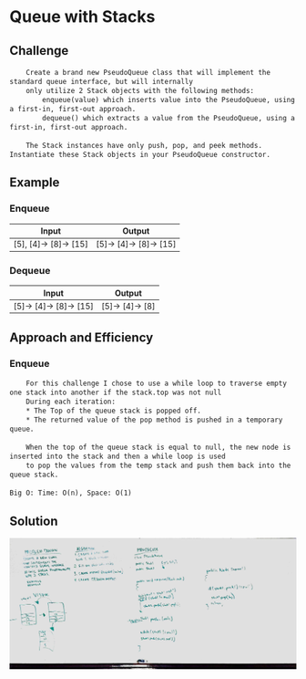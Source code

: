 # Queue with Stacks

## Challenge
```
	Create a brand new PseudoQueue class that will implement the standard queue interface, but will internally 
	only utilize 2 Stack objects with the following methods:
		enqueue(value) which inserts value into the PseudoQueue, using a first-in, first-out approach.
		dequeue() which extracts a value from the PseudoQueue, using a first-in, first-out approach.

	The Stack instances have only push, pop, and peek methods. Instantiate these Stack objects in your PseudoQueue constructor.
```

## Example
### Enqueue
|Input|Output|
|-----|-------|
| [5], [4]-> [8]-> [15] | [5]-> [4]-> [8]-> [15] |

### Dequeue
|Input|Output|
|-----|-------|
| [5]-> [4]-> [8]-> [15] | [5]-> [4]-> [8] |

## Approach and Efficiency
### Enqueue
```
	For this challenge I chose to use a while loop to traverse empty one stack into another if the stack.top was not null
	During each iteration:
	* The Top of the queue stack is popped off.
	* The returned value of the pop method is pushed in a temporary queue.
	
	When the top of the queue stack is equal to null, the new node is inserted into the stack and then a while loop is used
	to pop the values from the temp stack and push them back into the queue stack.

Big O: Time: O(n), Space: O(1)
```

## Solution
![alt text](https://github.com/CClemensJr/data-structures-and-algorithms/blob/master/assets/queueWithStacks.JPG "Queue with Stacks")